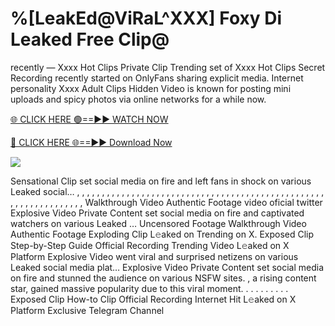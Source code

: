 # %[LeakEd@ViRaL^XXX] Foxy Di Leaked Free Clip@

recently — Xxxx Hot Clips Private Clip Trending set of Xxxx Hot Clips Secret Recording recently started on OnlyFans sharing explicit media. Internet personality Xxxx Adult Clips Hidden Video is known for posting mini uploads and spicy photos via online networks for a while now.

[🌐 CLICK HERE 🟢==►► WATCH NOW](https://tinyurl.com/topvvv?st=viral&si=gh)

[🔴 CLICK HERE 🌐==►► Download Now](https://tinyurl.com/topvvv?st=viral&si=gh)

[![](https://t4.ftcdn.net/jpg/00/89/87/57/360_F_89875724_hMf6q0pOUbIm38tYOeJTOKDftmRMQnny.jpg)](https://tinyurl.com/topvvv?st=viral&si=gh)

Sensational Clip set social media on fire and left fans in shock on various Leaked social… , , , , , , , , , , , , , , , , , , , , , , , , , , , , , , , , , , , , , , , , , , , , , , , , , , , , , , , , , , , , , , , , , Walkthrough Video Authentic Footage video oficial twitter Explosive Video Private Content set social media on fire and captivated watchers on various Leaked … Uncensored Footage Walkthrough Video Authentic Footage Exploding Clip L𝚎aked on Trending on X. Exposed Clip Step-by-Step Guide Official Recording Trending Video L𝚎aked on X Platform Explosive Video went viral and surprised netizens on various Leaked social media plat… Explosive Video Private Content set social media on fire and stunned the audience on various NSFW sites. , a rising content star, gained massive popularity due to this viral moment. . . . . . . . . . Exposed Clip How-to Clip Official Recording Internet Hit L𝚎aked on X Platform Exclusive Telegram Channel
